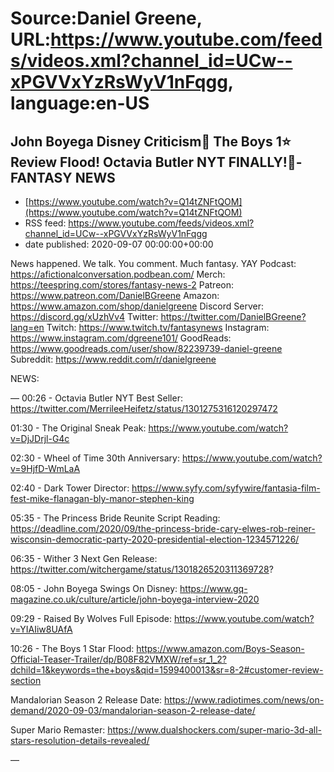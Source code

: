 # Source:Daniel Greene, URL:https://www.youtube.com/feeds/videos.xml?channel_id=UCw--xPGVVxYzRsWyV1nFqgg, language:en-US

## John Boyega Disney Criticism🥊 The Boys 1⭐ Review Flood! Octavia Butler NYT FINALLY!🥂-FANTASY NEWS
 - [https://www.youtube.com/watch?v=Q14tZNFtQOM](https://www.youtube.com/watch?v=Q14tZNFtQOM)
 - RSS feed: https://www.youtube.com/feeds/videos.xml?channel_id=UCw--xPGVVxYzRsWyV1nFqgg
 - date published: 2020-09-07 00:00:00+00:00

News happened. We talk. You comment. Much fantasy. YAY
Podcast: https://afictionalconversation.podbean.com/
Merch: https://teespring.com/stores/fantasy-news-2
Patreon: https://www.patreon.com/DanielBGreene
Amazon: https://www.amazon.com/shop/danielgreene
Discord Server: https://discord.gg/xUzhVv4
Twitter: https://twitter.com/DanielBGreene?lang=en
Twitch: https://www.twitch.tv/fantasynews
Instagram: https://www.instagram.com/dgreene101/
GoodReads: https://www.goodreads.com/user/show/82239739-daniel-greene
Subreddit: https://www.reddit.com/r/danielgreene

NEWS: 

—
00:26 - Octavia Butler NYT Best Seller: https://twitter.com/MerrileeHeifetz/status/1301275316120297472

01:30 - The Original Sneak Peak: https://www.youtube.com/watch?v=DjJDrjl-G4c

02:30 - Wheel of Time 30th Anniversary: https://www.youtube.com/watch?v=9HjfD-WmLaA

02:40 - Dark Tower Director: https://www.syfy.com/syfywire/fantasia-film-fest-mike-flanagan-bly-manor-stephen-king

05:35 - The Princess Bride Reunite Script Reading: https://deadline.com/2020/09/the-princess-bride-cary-elwes-rob-reiner-wisconsin-democratic-party-2020-presidential-election-1234571226/

06:35 - Wither 3 Next Gen Release: https://twitter.com/witchergame/status/1301826520311369728?

08:05 - John Boyega Swings On Disney: https://www.gq-magazine.co.uk/culture/article/john-boyega-interview-2020

09:29 - Raised By Wolves Full Episode: https://www.youtube.com/watch?v=YIAIiw8UAfA

10:26 - The Boys 1 Star Flood: https://www.amazon.com/Boys-Season-Official-Teaser-Trailer/dp/B08F82VMXW/ref=sr_1_2?dchild=1&keywords=the+boys&qid=1599400013&sr=8-2#customer-review-section

Mandalorian Season 2 Release Date: https://www.radiotimes.com/news/on-demand/2020-09-03/mandalorian-season-2-release-date/

Super Mario Remaster: https://www.dualshockers.com/super-mario-3d-all-stars-resolution-details-revealed/

—

